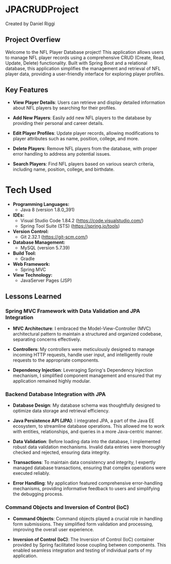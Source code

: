 # JPACRUDProject
Created by Daniel Riggi

## Project Overfiew
Welcome to the NFL Player Database project! This application allows users to manage NFL player records using a comprehensive CRUD (Create, Read, Update, Delete) functionality. Built with Spring Boot and a relational database, this application simplifies the management and retrieval of NFL player data, providing a user-friendly interface for exploring player profiles.

## Key Features

- **View Player Details**: Users can retrieve and display detailed information about NFL players by searching for their profiles.

- **Add New Players**: Easily add new NFL players to the database by providing their personal and career details.

- **Edit Player Profiles**: Update player records, allowing modifications to player attributes such as name, position, college, and more.

- **Delete Players**: Remove NFL players from the database, with proper error handling to address any potential issues.

- **Search Players**: Find NFL players based on various search criteria, including name, position, college, and birthdate.

# Tech Used
- **Programming Languages:**
    - Java 8 (version 1.8.0_391)
- **IDEs:**
    - Visual Studio Code 1.84.2 (https://code.visualstudio.com/)
    - Spring Tool Suite (STS) (https://spring.io/tools)
- **Version Control:**
    - Git 2.32.1 (https://git-scm.com/)
- **Database Management:**
    - MySQL (version 5.7.39)
- **Build Tool:**
    - Gradle
- **Web Framework:**
    - Spring MVC
- **View Technology:**
    - JavaServer Pages (JSP)

## Lessons Learned

### Spring MVC Framework with Data Validation and JPA Integration

- **MVC Architecture**: I embraced the Model-View-Controller (MVC) architectural pattern to maintain a structured and organized codebase, separating concerns effectively.

- **Controllers**: My controllers were meticulously designed to manage incoming HTTP requests, handle user input, and intelligently route requests to the appropriate components.

- **Dependency Injection**: Leveraging Spring's Dependency Injection mechanism, I simplified component management and ensured that my application remained highly modular.

### Backend Database Integration with JPA

- **Database Design**: My database schema was thoughtfully designed to optimize data storage and retrieval efficiency.

- **Java Persistence API (JPA)**: I integrated JPA, a part of the Java EE ecosystem, to streamline database operations. This allowed me to work with entities, relationships, and queries in a more Java-centric manner.

- **Data Validation**: Before loading data into the database, I implemented robust data validation mechanisms. Invalid data entries were thoroughly checked and rejected, ensuring data integrity.

- **Transactions**: To maintain data consistency and integrity, I expertly managed database transactions, ensuring that complex operations were executed reliably.

- **Error Handling**: My application featured comprehensive error-handling mechanisms, providing informative feedback to users and simplifying the debugging process.

### Command Objects and Inversion of Control (IoC)

- **Command Objects**: Command objects played a crucial role in handling form submissions. They simplified form validation and processing, improving the overall user experience.

- **Inversion of Control (IoC)**: The Inversion of Control (IoC) container provided by Spring facilitated loose coupling between components. This enabled seamless integration and testing of individual parts of my application.
